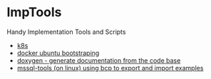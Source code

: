 # ImpTools
Handy Implementation Tools and Scripts

- [k8s](k8s/pwsh/)
- [docker ubuntu bootstraping](docker/ubuntu/)
- [doxygen - generate documentation from the code base](doxygen/)
- [mssql-tools (on linux) using bcp to export and import examples](mssql-tools/bcp-export-import-examples/)
